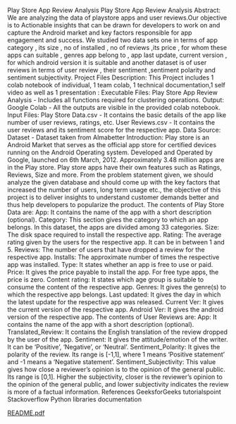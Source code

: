 Play Store App Review Analysis
Play Store App Review Analysis
Abstract:
We are analyzing the data of playstore apps and user reviews.Our objective is to Actionable insights that can be drawn for developers to work on and capture the Android market and key factors responsible for app engagement and success. We studied two data sets one in terms of app category , its size , no of installed , no of reviews ,its price , for whom these apps can suitable , genres app belong to , app last update, current version , for which android version it is suitable and another dataset is of user reviews in terms of user review , their sentiment ,sentiment polarity and sentiment subjectivity.
 Project Files Description:
This Project includes 1 colab notebook of individual, 1 team colab, 1 technical documentation,1 self video as well as 1 presentation :
Executable Files:
Play Store App Review Analysis - Includes all functions required for clustering operations.
Output:
Google Colab - All the outputs are visible in the provided colab notebook.
Input Files:
Play Store Data.csv - It contains the basic details of the app like number of user reviews, ratings, etc.
User Reviews.csv - It contains the user reviews and its sentiment score for the respective app.
Data Source:
Dataset - Dataset taken from Almabetter
Introduction:
Play store is an Android Market that serves as the official app store for certified devices running on the Android Operating system. Developed and Operated by Google, launched on 6th March, 2012. Approximately 3.48 million apps are in the Play store. Play store apps have their own features such as Ratings, Reviews, Size and more. From the problem statement given, we should analyze the given database and should come up with the key factors that increased the number of users, long term usage etc., the objective of this project is to deliver insights to understand customer demands better and thus help developers to popularize the product.
The contents of Play Store Data are:
App: It contains the name of the app with a short description (optional).
Category: This section gives the category to which an app belongs. In this dataset, the apps are divided among 33 categories.
Size: The disk space required to install the respective app.
Rating: The average rating given by the users for the respective app. It can be in between 1 and 5.
Reviews: The number of users that have dropped a review for the respective app.
Installs: The approximate number of times the respective app was installed.
Type: It states whether an app is free to use or paid.
Price: It gives the price payable to install the app. For free type apps, the price is zero.
Content rating: It states which age group is suitable to consume the content of the respective app.
Genres: It gives the genre(s) to which the respective app belongs.
Last updated: It gives the day in which the latest update for the respective app was released.
Current Ver: It gives the current version of the respective app.
Android Ver: It gives the android version of the respective app.
The contents of User Reviews are:
App: It contains the name of the app with a short description (optional).
Translated_Review: It contains the English translation of the review dropped by the user of the app.
Sentiment: It gives the attitude/emotion of the writer. It can be ‘Positive’, ‘Negative’, or ‘Neutral’.
Sentiment_Polarity: It gives the polarity of the review. Its range is [-1,1], where 1 means ‘Positive statement’ and -1 means a ‘Negative statement’.
Sentiment_Subjectivity: This value gives how close a reviewer’s opinion is to the opinion of the general public. Its range is [0,1]. Higher the subjectivity, closer is the reviewer’s opinion to the opinion of the general public, and lower subjectivity indicates the review is more of a factual information.
 References
GeeksforGeeks
tutorialspoint
Stackoverflow
Python libraries documentation 

[README.pdf](https://github.com/SaniyaBubere/EDA-GOOGLE-PLAY-REVIEW-ANALYSIS-PROJECT/files/9845962/README.pdf)






